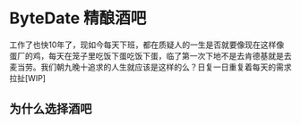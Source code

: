 # ByteDate 精酿酒吧

工作了也快10年了，现如今每天下班，都在质疑人的一生是否就要像现在这样像蛋厂的鸡，每天在笼子里吃饭下蛋吃饭下蛋，临了第一次下地不是去肯德基就是去麦当劳。我们朝九晚十追求的人生就应该是这样的么？日复一日重复着每天的需求拉扯[WIP]

## 为什么选择酒吧



